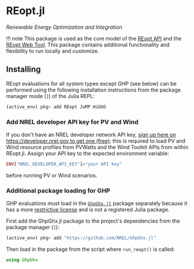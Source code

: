 # REopt.jl
*Renewable Energy Optimization and Integration*

!!! note
    This package is used as the core model of the [REopt API](https://github.com/NREL/REopt_API) and the [REopt Web Tool](https://reopt.nrel.gov/tool). This package contains additional functionality and flexibility to run locally and customize.

## Installing
REopt evaluations for all system types except GHP (see below) can be performed using the following installation instructions from the package manager mode (`]`) of the Julia REPL:
```sh
(active_env) pkg> add REopt JuMP HiGHS
```

### Add NREL developer API key for PV and Wind
If you don't have an NREL developer network API key, [sign up here on https://developer.nrel.gov to get one (free)](https://developer.nrel.gov/signup); this is required to load PV and Wind resource profiles from PVWatts and the Wind Toolkit APIs from within REopt.jl.
Assign your API key to the expected environment variable:
```julia
ENV["NREL_DEVELOPER_API_KEY"]="your API key"
```
before running PV or Wind scenarios.

### Additional package loading for GHP
GHP evaluations must load in the [`GhpGhx.jl`](https://github.com/NREL/GhpGhx.jl) package separately because it has a more [restrictive license](https://github.com/NREL/GhpGhx.jl/blob/main/LICENSE.md) and is not a registered Julia package.

First add the GhpGhx.jl package to the project's dependencies from the package manager (`]`):
```sh
(active_env) pkg> add "https://github.com/NREL/GhpGhx.jl"
```

Then load in the package from the script where `run_reopt()` is called:
```julia
using GhpGhx
```